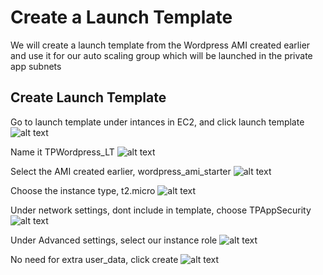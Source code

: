 # Create a Launch Template

We will create a launch template from the Wordpress AMI created earlier and use it for our auto scaling group which will be launched in the private app subnets

## Create Launch Template

Go to launch template under intances in EC2, and click launch template
![alt text](https://adetunjiaramide.s3.amazonaws.com/images/aws/three-tier-wordpress/LT_find.png)

Name it TPWordpress_LT
![alt text](https://adetunjiaramide.s3.amazonaws.com/images/aws/three-tier-wordpress/LT_name.png)

Select the AMI created earlier, wordpress_ami_starter
![alt text](https://adetunjiaramide.s3.amazonaws.com/images/aws/three-tier-wordpress/LT_ami.png)

Choose the instance type, t2.micro
![alt text](https://adetunjiaramide.s3.amazonaws.com/images/aws/three-tier-wordpress/LT_instance.png)

Under network settings, dont include in template, choose TPAppSecurity 
![alt text](https://adetunjiaramide.s3.amazonaws.com/images/aws/three-tier-wordpress/LT_sg.png)

Under Advanced settings, select our instance role
![alt text](https://adetunjiaramide.s3.amazonaws.com/images/aws/three-tier-wordpress/LT_role.png)

No need for extra user_data, click create
![alt text](https://adetunjiaramide.s3.amazonaws.com/images/aws/three-tier-wordpress/LT_success.png)













